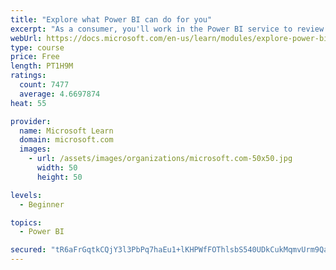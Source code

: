 ```yaml
---
title: "Explore what Power BI can do for you"
excerpt: "As a consumer, you'll work in the Power BI service to review and interact with content that has been shared with you. This module provides the foundational information that you need to work effectively in the Power BI service."
webUrl: https://docs.microsoft.com/en-us/learn/modules/explore-power-bi-service/
type: course
price: Free
length: PT1H9M
ratings:
  count: 7477
  average: 4.6697874
heat: 55

provider:
  name: Microsoft Learn
  domain: microsoft.com
  images:
    - url: /assets/images/organizations/microsoft.com-50x50.jpg
      width: 50
      height: 50

levels:
  - Beginner

topics:
  - Power BI

secured: "tR6aFrGqtkCQjY3l3PbPq7haEu1+lKHPWfFOThlsbS540UDkCukMqmvUrm9QaeAjI9FLztID7RF/OB0C35C+z5utz7+nBl9mMPZ+l197v7pHLKGcu1A7HFemmTbZzK+QYPFPT5smWEDVZf0yVNVDDeLF/pVBKJ+gmqQgJ+2vQdQNmmMFGCm/z78XR2WI10CNpYEA+yZtus3lnupcsQWJROdz7xraFEorxgmV2A2lBun/XsU9kqTT/a2FMPWC0CSO4O+mZN1l3nCRmdDpr36C+tNUDyRVyFC/LPdxzm0y+o8zf1G04gzLWdP6xXApWZQHpGOqOMj7Pi23+vV6ApOjwWCGTc9biX4Eo4ZeF8CnVs1sFyCuxmS87KWXRgxPIUp4yBgUREx8VypC260Tw6VGGzwNeZUTaIphDGKR9BfVLaY=;DVbRwFGTEHhDaTknH+76ng=="
---
```


